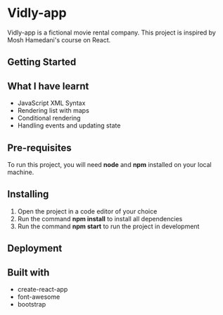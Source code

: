 # Vidly-app

Vidly-app is a fictional movie rental company. This project is inspired by Mosh Hamedani's course on React.

## Getting Started

## What I have learnt

- JavaScript XML Syntax
- Rendering list with maps
- Conditional rendering
- Handling events and updating state

## Pre-requisites

To run this project, you will need **node** and **npm** installed on your local machine.

## Installing

1. Open the project in a code editor of your choice
2. Run the command **npm install** to install all dependencies
3. Run the command **npm start** to run the project in development

## Deployment

## Built with

- create-react-app
- font-awesome
- bootstrap

